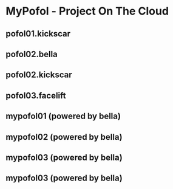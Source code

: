 # MyPofol - Project On The Cloud

## pofol01.kickscar
## pofol02.bella
## pofol02.kickscar
## pofol03.facelift

## mypofol01 (powered by bella)
## mypofol02 (powered by bella)
## mypofol03 (powered by bella)
## mypofol03 (powered by bella)
